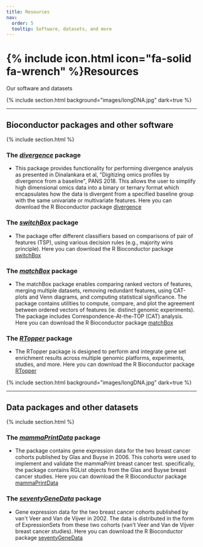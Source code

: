 ```yaml
---
title: Resources
nav:
  order: 5
  tooltip: Software, datasets, and more
---
```


# {% include icon.html icon="fa-solid fa-wrench" %}Resources

Our software and datasets

{% include section.html background="images/longDNA.jpg" dark=true %}
***
## Bioconductor packages and other software
{% include section.html %}

### The [*divergence*](https://bioconductor.org/packages/release/bioc/html/divergence.html) package
- This package provides functionality for performing divergence analysis as presented in Dinalankara et al, "Digitizing omics profiles by divergence from a baseline", PANS 2018. This allows the user to simplify high dimensional omics data into a binary or ternary format which encapsulates how the data is divergent from a specified baseline group with the same univariate or multivariate features.
Here you can download the R Bioconductor package  [divergence](https://bioconductor.org/packages/release/bioc/html/divergence.html)


### The [*switchBox*](https://bioconductor.org/packages/release/bioc/html/switchBox.html) package
- The package offer different classifiers based on comparisons of pair of features (TSP), using various decision rules (e.g., majority wins principle). Here you can download the R Bioconductor package [switchBox](https://bioconductor.org/packages/release/bioc/html/switchBox.html)

### The [*matchBox*](https://bioconductor.org/packages/release/bioc/html/matchBox.html) package
- The matchBox package enables comparing ranked vectors of features, merging multiple datasets, removing redundant features, using CAT-plots and Venn diagrams, and computing statistical significance. The package contains utilities to compute, compare, and plot the agreement between ordered vectors of features (ie. distinct genomic experiments). The package includes Correspondence-At-the-TOP (CAT) analysis. Here you can download the R Bioconductor package [matchBox](https://bioconductor.org/packages/release/bioc/html/matchBox.html)

### The [*RTopper*](https://bioconductor.org/packages/release/bioc/html/RTopper.html) package
- The RTopper package is designed to perform and integrate gene set enrichment results across multiple genomic platforms, experiments, studies, and more. Here you can download the R Bioconductor package [RTopper](https://bioconductor.org/packages/release/bioc/html/RTopper.html)

	
{% include section.html background="images/longDNA.jpg" dark=true %}
***
## Data packages and other datasets
{% include section.html %}

### The [*mammaPrintData*](https://bioconductor.org/packages/release/data/experiment/html/mammaPrintData.html) package
- The package contains gene expression data for the two breast cancer cohorts published by Glas and Buyse in 2006. This cohorts were used to implement and validate the mammaPrint breast cancer test.
specifically, the package contains RGList objects from the Glas and Buyse breast cancer studies. Here you can download the R Bioconductor package [mammaPrintData](https://bioconductor.org/packages/release/data/experiment/html/mammaPrintData.html)


### The [*seventyGeneData*](https://bioconductor.org/packages/release/data/experiment/html/seventyGeneData.html) package
- Gene expression data for the two breast cancer cohorts published by van't Veer and Van de Vijver in 2002. The data is distributed in the form of ExpressionSets from these two cohorts (van't Veer and Van de Vijver breast cancer studies). Here you can download the R Bioconductor package  [seventyGeneData](https://bioconductor.org/packages/release/data/experiment/html/seventyGeneData.html)
